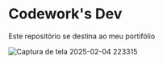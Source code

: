 # Codework's Dev
Este repositório se destina ao meu portifólio







![Captura de tela 2025-02-04 223315](https://github.com/user-attachments/assets/fa44b847-1ed5-4252-b597-1b07a3f9cbab)

